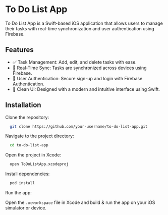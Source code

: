
# To Do List App

To Do List App is a Swift-based iOS application that allows users to manage their tasks with real-time synchronization and user authentication using Firebase.


## Features

- ✅ Task Management: Add, edit, and delete tasks with ease.
- 🔄 Real-Time Sync: Tasks are synchronized across devices using Firebase.
- 🔑 User Authentication: Secure sign-up and login with Firebase Authentication.
- 🎨 Clean UI: Designed with a modern and intuitive interface using Swift.



## Installation

Clone the repository:
```bash
  git clone https://github.com/your-username/to-do-list-app.git
```

Navigate to the project directory:
```bash
  cd to-do-list-app
```

Open the project in Xcode:
```bash
  open ToDoListApp.xcodeproj
```

Install dependencies:
```bash
  pod install
```

Run the app:

Open the ```.xcworkspace``` file in Xcode and build & run the app on your iOS simulator or device.

